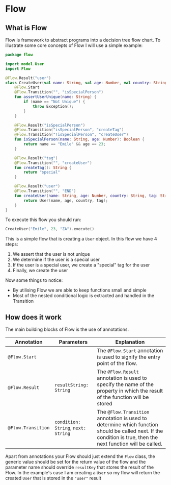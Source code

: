 # Flow

## What is Flow

Flow is framework to abstract programs into a decision tree flow chart. To illustrate some core concepts of Flow I will use a simple example:

```Kotlin
package flow

import model.User
import Flow

@Flow.Result("user")
class CreateUser(val name: String, val age: Number, val country: String) : Flow() {
    @Flow.Start
    @Flow.Transition("", "isSpecialPerson")
    fun assertUserUnique(name: String) {
        if (name == "Not Unique") {
            throw Exception();
        }
    }

    @Flow.Result("isSpecialPerson")
    @Flow.Transition("isSpecialPerson", "createTag")
    @Flow.Transition("!isSpecialPerson", "createUser")
    fun isSpecialPerson(name: String, age: Number): Boolean {
        return name == "Emile" && age == 23;
    }

    @Flow.Result("tag")
    @Flow.Transition("", "createUser")
    fun createTag(): String {
        return "special"
    }

    @Flow.Result("user")
    @Flow.Transition("", "END")
    fun createUser(name: String, age: Number, country: String, tag: String?): User {
        return User(name, age, country, tag);
    }
}
```

To execute this flow you should run:

```Kotlin
CreateUser("Emile", 23, "ZA").execute()
```

This is a simple flow that is creating a `User` object. In this flow we have 4 steps:

1. We assert that the user is not unique
2. We determine if the user is a special user
3. If the user is a special user, we create a "special" tag for the user
4. Finally, we create the user

Now some things to notice:

- By utilising Flow we are able to keep functions small and simple
- Most of the nested conditional logic is extracted and handled in the Transition

## How does it work

The main building blocks of Flow is the use of annotations.

Annotation|Parameters|Explanation
----------|----------|-----------
`@Flow.Start`| |The `@Flow.Start` annotation is used to signify the entry point of the flow.
`@Flow.Result`|`resultString: String`| The `@Flow.Result` annotation is used to specify the name of the property in which the result of the function will be stored
`@Flow.Transition`|`condition: String`, `next: String`| The `@Flow.Transition` annotation is used to determine which function should be called next. If the condition is true, then the next function will be called.

Apart from annotations your Flow should just extend the `Flow` class, the generic value should be set for the return value of the flow and the parameter name should override `resultKey` that stores the result of the Flow. In the example's case I am creating a `User` so my flow will return the created `User` that is stored in the `"user"` result
